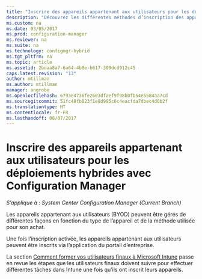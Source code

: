 ```yaml
---
title: "Inscrire des appareils appartenant aux utilisateurs pour les déploiements hybrides avec Configuration Manager | Microsoft Docs"
description: "Découvrez les différentes méthodes d’inscription des appareils appartenant aux utilisateurs pour les déploiements hybrides avec Configuration Manager."
ms.custom: na
ms.date: 03/05/2017
ms.prod: configuration-manager
ms.reviewer: na
ms.suite: na
ms.technology: configmgr-hybrid
ms.tgt_pltfrm: na
ms.topic: article
ms.assetid: 2bdaa8a7-6a64-4b0e-b617-309dcd912c45
caps.latest.revision: "13"
author: mtillman
ms.author: mtillman
manager: angrobe
ms.openlocfilehash: 6793e4736fe2603dfaef9f98b0fb54e5584aa7cd
ms.sourcegitcommit: 51fc48fb023f1e8d995c6c4eacfda7dbec4d0b2f
ms.translationtype: HT
ms.contentlocale: fr-FR
ms.lasthandoff: 08/07/2017
---
```

# <a name="enroll-user-owned-devices-for-hybrid-deployments-with-configuration-manager"></a>Inscrire des appareils appartenant aux utilisateurs pour les déploiements hybrides avec Configuration Manager

*S’applique à : System Center Configuration Manager (Current Branch)*

Les appareils appartenant aux utilisateurs (BYOD) peuvent être gérés de différentes façons en fonction du type de l’appareil et de la méthode utilisée pour son achat.  

Une fois l’inscription activée, les appareils appartenant aux utilisateurs peuvent être inscrits via l’application du portail d’entreprise.

La section [Comment former vos utilisateurs finaux à Microsoft Intune](https://docs.microsoft.com/en-us/intune/deploy-use/what-to-tell-your-end-users-about-using-microsoft-intune) passe en revue les étapes que les utilisateurs finaux doivent suivre pour effectuer différentes tâches dans Intune une fois qu’ils ont inscrit leurs appareils.
